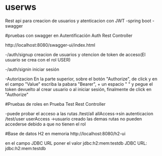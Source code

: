 # userws
Rest api para creacion de usuarios y atenticacion con JWT -spring boot - swagger

#pruebas con swagger en Autentificación Auth Rest Controller

http://localhost:8080/swagger-ui/index.html

-/auth/signup
creacion de usuarios y otencion de token de acceso(El usuario se crea con el rol USER)

-/auth/signin
iniciar sesión

-Autorizacion
En la parte superior, sobre el botón "Authorize", de click y en el campo "Value" escriba la pabara "Bearer", + un espacio " " y pegue el token devuelto al crear usuario o al iniciar sesión, finalmente de click en "Authorize"

#Pruebas de roles en Prueba Test Rest Controller

-puede probar el acceso a las rutas
/test/all allAccess->sin autenticacion
/test/user userAccess ->usuario creado 
las demas rutas no pueden accederse debido a que no tienen el rol

#Base de datos H2 en memoria
http://localhost:8080/h2-ui

en el campo JDBC URL poner el valor jdbc:h2:mem:testdb
JDBC URL:	jdbc:h2:mem:testdb
